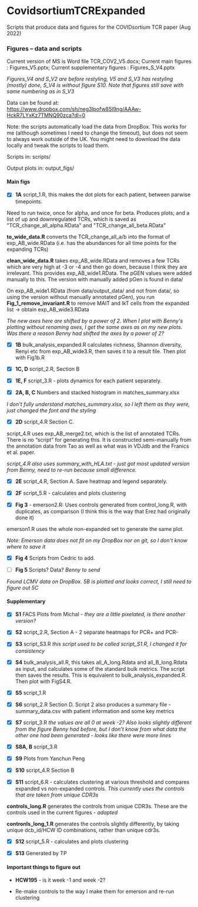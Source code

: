 # CovidsortiumTCRExpanded
Scripts that produce data and figures for the COVIDsortium TCR paper (Aug 2022)

### Figures – data and scripts

Current version of MS is Word file TCR_COV2_V5.docx; Current main figures : Figures_V5.pptx; Current supplementary figures : Figures_S_V4.pptx 

*Figures_V4 and S_V2 are before restyling, V5 and S_V3 has restyling (mostly) done, S_V4 is without figure S10.  Note that figures still save with same numbering as in S_V3*

Data can be found at: https://www.dropbox.com/sh/neg3lpofw85l9ng/AAAw-HckR7LYxKz7TMNQ90zca?dl=0

Note: the scripts automatically load the data from DropBox. This works for me (although sometimes I need to change the timeout), but does not seem to always work outside of the UK. You might need to download the data locally and tweak the scripts to load them.

Scripts in: scripts/

Output plots in: output_figs/

#### Main figs
- [x] **1A** script_1.R, this makes the dot plots for each patient, between parwise timepoints. 

Need to run twice, once for alpha, and once for beta. Produces plots; and a list of up and downregulated TCRs, which is saved as "TCR_change_all_alpha.RData" and "TCR_change_all_beta.RData"

**to_wide_data.R** converts the TCR_change_all_a/b into the format of exp_AB_wide.RData (i.e. has the abundances for all time points for the expanding TCRs)

**clean_wide_data.R** takes exp_AB_wide.RData and removes a few TCRs which are very high at -3 or -4 and then go down, because I think they are irrelevant. This provides  exp_AB_wide1.RData. The pGEN values were added manually to this. The version with manually added pGen is found in data/

On exp_AB_wide1.RData (from data/output_data/ and not from data/, so using the version without manually annotated pGen), you run **Fig_1_remove_invariant.R** to remove MAIT and IkT cells from the expanded list -> obtain exp_AB_wide3.RData

*The new axes here are shifted by a power of 2. When I plot with Benny's plotting without renaming axes, I get the same axes as on my new plots. Was there a reason Benny had shifted the axes by a power of 2?*

- [x] **1B** bulk_analysis_expanded.R calculates richness, Shannon diversity, Renyi etc from exp_AB_wide3.R, then saves it to a result file. Then plot with Fig1b.R

- [x] **1C, D** script_2.R, Section B

- [x] **1E, F** script_3.R - plots dynamics for each patient separately.

- [x] **2A, B, C** Numbers and stacked histogram in matches_summary.xlsx 

*I don't fully understand matches_summary.xlsx, so I left them as they were, just changed the font and the styling*

- [x] **2D** script_4.R Section C. 

script_4.R uses exp_AB_merge2.txt, which is the list of annotated TCRs. There is no “script” for generating this. It is constructed semi-manually from the annotation data from Tao as well as what was in VDJdb and the Franics et al. paper.

*script_4.R also uses summary_with_HLA.txt - just got most updated version from Benny, need to re-run because small difference.*

- [x] **2E** script_4.R, Section A. Save heatmap and legend separately.

- [x] **2F** script_5.R - calculates and plots clustering

- [x] **Fig 3** - emerson2.R: Uses controls generated from control_long.R, with duplicates, as comparison (I think this is the way that Erez had originally done it)

emerson1.R uses the whole non-expanded set to generate the same plot.

*Note: Emerson data does not fit on my DropBox nor on git, so I don't know where to save it*

- [x] **Fig 4** Scripts from Cedric to add.

- [ ] **Fig 5** Scripts? Data? *Benny to send*

*Found LCMV data on DropBox. 5B is plotted and looks correct, I still need to figure out 5C*

#### Supplementary

- [x] **S1** FACS Plots from Michal - *they are a little pixelated, is there another version?*

- [x] **S2** script_2.R, Section A - 2 separate heatmaps for PCR+ and PCR-

- [x] **S3** script_S3.R *this script used to be called script_S1.R, I changed it for consistency*

- [x] **S4** bulk_analysis_all.R, this takes all_A_long.Rdata and all_B_long.Rdata as input, and calculates some of the standard bulk metrics. The script then saves the results. This is equivalent to bulk_analysis_expanded.R. Then plot with FigS4.R.

- [x] **S5** script_1.R

- [x] **S6** script_2.R Section D. Script 2 also produces a summary file - summary_data.csv with patient information and some key metrics

- [x] **S7** script_3.R *the values are all 0 at week -2? Also looks slightly different from the figure Benny had before, but I don't know from what data the other one had been generated - looks like there were more lines*

- [x] **S8A, B** script_3.R

- [x] **S9** Plots from Yanchun Peng

- [x] **S10** script_4.R Section B

- [x] **S11** script_6.R - calculates clustering at various threshold and compares expanded vs non-expanded controls. *This currently uses the controls that are taken from unique CDR3s*

**controls_long.R** generates the controls from unique CDR3s. These are the controls used in the current figures - *adapted*

**contronls_long_1.R** generates the controls slightly differently, by taking unique dcb_id/HCW ID combinations, rather than unique cdr3s. 

- [x] **S12** script_5.R - calculates and plots clustering

- [x] **S13** Generated by TP

#### Important things to figure out

- **HCW195** - is it week -1 and week -2?

- Re-make controls to the way I make them for emerson and re-run clustering